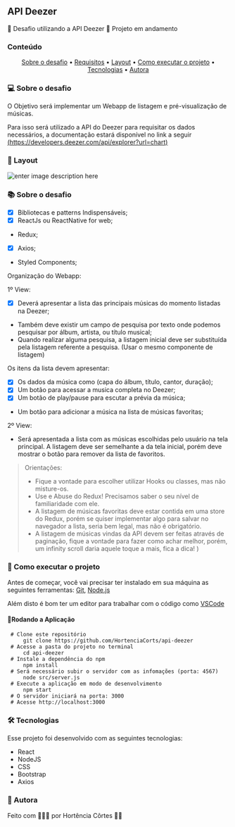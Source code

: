## API Deezer

🌱 Desafio utilizando a API Deezer
🚧 Projeto em andamento

### Conteúdo

<p align="center">  
	<a href="#sobre-desafio">Sobre o desafio</a> •
	<a href="#sobre-requisitos">Requisitos</a> •
	<a href="#layout">Layout</a> • 
	<a href="#executar-projeto">Como executar o projeto</a> • 
	<a href="#tecnologias">Tecnologias</a> • 
	<a href="#autora">Autora</a>  
</p>

### 💻 Sobre o desafio<a id="sobre-desafio"></a>

O Objetivo será implementar um Webapp de listagem e pré-visualização de músicas.

Para isso será utilizado a API do Deezer para requisitar os dados necessários, a documentação estará disponível no link a seguir [(https://developers.deezer.com/api/explorer?url=chart)](http://email.gupy.com.br/c/eJwVjtEKwyAMRb9GHyVqbe2DDxulvzGcjWvBrpLase7rZ-FyuBySkMnFaFup-OIUKAlWWtkZ0EZI0Zq77LvqhvbWAyjWwOvIpwjbKp7EZ9eB7X1QIRqj2mBsRD9pCKpDbQM0kSc3l5J3pm9MjTUTfjBtGWkXE-IP6bpVvc9LJX5z2giJ6fGgxPQQZk-Fk5s3KvgOi6_jte3XI6tf0rXNi6vM_n0-8HJ_YdVBfg)

### 🎨  Layout <a id="layout"></a>

![enter image description here](https://github.com/HortenciaCorts/api-deezer/blob/main/src/images/api-deezer.gif?raw=true)

### 📚  Sobre o desafio <a id="layout"></a>

- [x] Bibliotecas e patterns Indispensáveis;
- [x] ReactJs ou ReactNative for web;
-   Redux;
- [x]  Axios;
-   Styled Components;

Organização do Webapp:

1º View:

- [x] Deverá apresentar a lista das principais músicas do momento listadas na Deezer;
- Também deve existir um campo de pesquisa por texto onde podemos pesquisar por álbum, artista, ou título musical;
-   Quando realizar alguma pesquisa, a listagem inicial deve ser substituída pela listagem referente a pesquisa. (Usar o mesmo componente de listagem)

Os itens da lista devem apresentar:

- [x] Os dados da música como (capa do álbum, título, cantor, duração);
- [x]  Um botão para acessar a musica completa no Deezer;
- [x] Um botão de play/pause para escutar a prévia da música;
- Um botão para adicionar a música na lista de músicas favoritas;

  

2º View:

-   Será apresentada a lista com as músicas escolhidas pelo usuário na tela principal. A listagem deve ser semelhante a da tela inicial, porém deve mostrar o botão para remover da lista de favoritos.

> Orientações:
> 
> -   Fique a vontade para escolher utilizar Hooks ou classes, mas não misture-os.
> -   Use e Abuse do Redux! Precisamos saber o seu nível de familiaridade com ele.
> -   A listagem de músicas favoritas deve estar contida em uma store do Redux, porém se quiser implementar algo para salvar no navegador a
> lista, seria bem legal, mas não é obrigatório.
> -   A listagem de músicas vindas da API devem ser feitas através de paginação, fique a vontade para fazer como achar melhor, porém, um
> infinity scroll daria aquele toque a mais, fica a dica! )

### 🚀  Como executar o projeto <a id="executar-projeto"></a>

Antes de começar, você vai precisar ter instalado em sua máquina as seguintes ferramentas:  [Git](https://git-scm.com/),  [Node.js](https://nodejs.org/pt-br/)

Além disto é bom ter um editor para trabalhar com o código como  [VSCode](https://code.visualstudio.com/)

#### 🎲Rodando a Aplicação

     # Clone este repositório
	     git clone https://github.com/HortenciaCorts/api-deezer
     # Acesse a pasta do projeto no terminal
	     cd api-deezer
     # Instale a dependência do npm
	     npm install
     # Será necessário subir o servidor com as infomações (porta: 4567)
	     node src/server.js
     # Execute a aplicação em modo de desenvolvimento
	     npm start 
     # O servidor iniciará na porta: 3000
     # Acesse http://localhost:3000

### 🛠 Tecnologias <a id="tecnologias"></a>

Esse projeto foi desenvolvido com as seguintes tecnologias:
- React
- NodeJS
- CSS
- Bootstrap
- Axios

### 👧 Autora <a id="autora"></a>

Feito com 💖🥵😵 por Hortência Côrtes 👩‍💻 